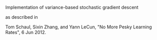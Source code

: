 Implementation of variance-based stochastic gradient descent

as described in

Tom Schaul, Sixin Zhang, and Yann LeCun, "No More Pesky Learning
Rates", 6 Jun 2012.
